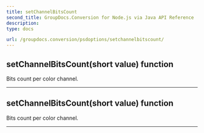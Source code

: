 ```yaml
---
title: setChannelBitsCount
second_title: GroupDocs.Conversion for Node.js via Java API Reference
description: 
type: docs

url: /groupdocs.conversion/psdoptions/setchannelbitscount/
---
```


## setChannelBitsCount(short value)  function

 Bits count per color channel.
 


---


## setChannelBitsCount(short value)  function

 Bits count per color channel.
 


---



